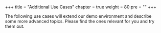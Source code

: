 +++
title = "Additional Use Cases"
chapter = true
weight = 80
pre = "<b></b>"
+++

The following use cases will extend our demo environment and describe some more advanced topics. Please find the ones relevant for you and try them out.
